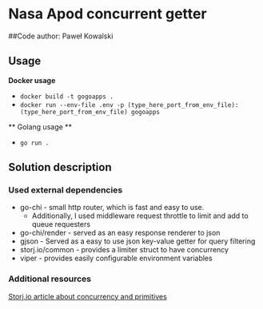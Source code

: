 # Nasa Apod concurrent getter

##Code author: Paweł Kowalski

## Usage
**Docker usage**
  * ```docker build -t gogoapps .```
  * ```docker run --env-file .env -p (type_here_port_from_env_file):(type_here_port_from_env_file) gogoapps```
    
    
** Golang usage **
 * ```go run .```

## Solution description

### Used external dependencies
* go-chi - small http router, which is fast and easy to use.
   * Additionally, I used middleware request throttle to limit and add to queue requesters
* go-chi/render - served as an easy response renderer to json
* gjson - Served as a easy to use json key-value getter for query filtering
* storj.io/common - provides a limiter struct to have concurrency
* viper - provides easily configurable environment variables

### Additional resources
[Storj.io article about concurrency and primitives](https://www.storj.io/blog/production-concurrency#ss)
